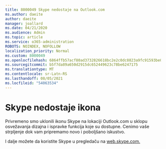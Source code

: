 ```yaml
---
title: 8000049 Skype nedostaje na Outlook.com
ms.author: daeite
author: daeite
manager: joallard
ms.date: 04/21/2020
ms.audience: Admin
ms.topic: article
ms.service: o365-administration
ROBOTS: NOINDEX, NOFOLLOW
localization_priority: Normal
ms.custom: 8000049
ms.openlocfilehash: 6864ffb57acf80ad3732826618bc2e2c0dc8823a9fc91593be0a3697cd110ca0
ms.sourcegitcommit: b5f7da89a650d2915dc652449623c78be6247175
ms.translationtype: MT
ms.contentlocale: sr-Latn-RS
ms.lasthandoff: 08/05/2021
ms.locfileid: "54063534"
---
```

# <a name="skype-icon-missing"></a>Skype nedostaje ikona

Privremeno smo uklonili ikonu Skype na lokaciji Outlook.com u sklopu osvežavanja dizajna i ispravke funkcija koje su dostupne. Cenimo vaše strpljenje dok vam pripremamo novo i poboljšano iskustvo.

I dalje možete da koristite Skype u pregledaču na [web.skype.com.](https://web.skype.com)